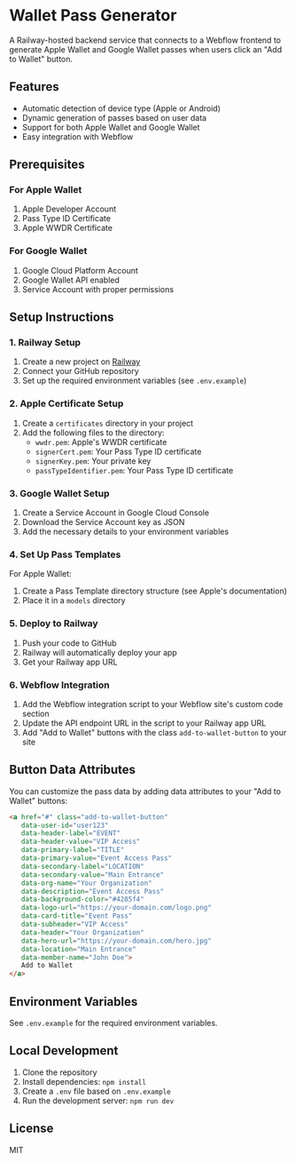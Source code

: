 # Wallet Pass Generator

A Railway-hosted backend service that connects to a Webflow frontend to generate Apple Wallet and Google Wallet passes when users click an "Add to Wallet" button.

## Features

- Automatic detection of device type (Apple or Android)
- Dynamic generation of passes based on user data
- Support for both Apple Wallet and Google Wallet
- Easy integration with Webflow

## Prerequisites

### For Apple Wallet

1. Apple Developer Account
2. Pass Type ID Certificate
3. Apple WWDR Certificate

### For Google Wallet

1. Google Cloud Platform Account
2. Google Wallet API enabled
3. Service Account with proper permissions

## Setup Instructions

### 1. Railway Setup

1. Create a new project on [Railway](https://railway.app/)
2. Connect your GitHub repository
3. Set up the required environment variables (see `.env.example`)

### 2. Apple Certificate Setup

1. Create a `certificates` directory in your project
2. Add the following files to the directory:
   - `wwdr.pem`: Apple's WWDR certificate
   - `signerCert.pem`: Your Pass Type ID certificate
   - `signerKey.pem`: Your private key
   - `passTypeIdentifier.pem`: Your Pass Type ID certificate

### 3. Google Wallet Setup

1. Create a Service Account in Google Cloud Console
2. Download the Service Account key as JSON
3. Add the necessary details to your environment variables

### 4. Set Up Pass Templates

For Apple Wallet:
1. Create a Pass Template directory structure (see Apple's documentation)
2. Place it in a `models` directory

### 5. Deploy to Railway

1. Push your code to GitHub
2. Railway will automatically deploy your app
3. Get your Railway app URL

### 6. Webflow Integration

1. Add the Webflow integration script to your Webflow site's custom code section
2. Update the API endpoint URL in the script to your Railway app URL
3. Add "Add to Wallet" buttons with the class `add-to-wallet-button` to your site

## Button Data Attributes

You can customize the pass data by adding data attributes to your "Add to Wallet" buttons:

```html
<a href="#" class="add-to-wallet-button" 
   data-user-id="user123"
   data-header-label="EVENT"
   data-header-value="VIP Access"
   data-primary-label="TITLE"
   data-primary-value="Event Access Pass"
   data-secondary-label="LOCATION"
   data-secondary-value="Main Entrance"
   data-org-name="Your Organization"
   data-description="Event Access Pass"
   data-background-color="#4285f4"
   data-logo-url="https://your-domain.com/logo.png"
   data-card-title="Event Pass"
   data-subheader="VIP Access"
   data-header="Your Organization"
   data-hero-url="https://your-domain.com/hero.jpg"
   data-location="Main Entrance"
   data-member-name="John Doe">
   Add to Wallet
</a>
```

## Environment Variables

See `.env.example` for the required environment variables.

## Local Development

1. Clone the repository
2. Install dependencies: `npm install`
3. Create a `.env` file based on `.env.example`
4. Run the development server: `npm run dev`

## License

MIT